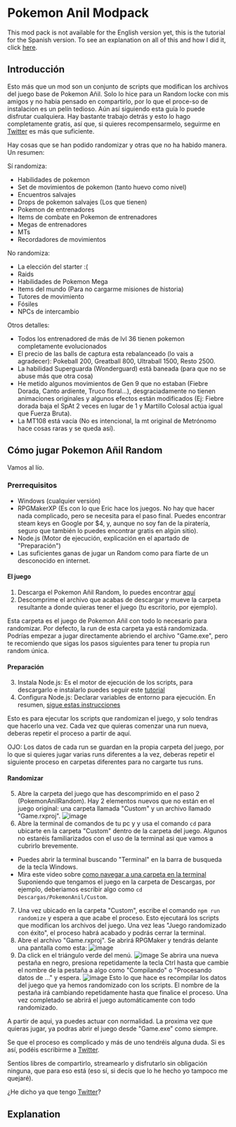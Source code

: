 # Pokemon Anil Modpack

This mod pack is not available for the English version yet, this is the tutorial for the Spanish version. To see an explanation on all of this and how I did it, click [here](/Explanation).

## Introducción
Esto más que un mod son un conjunto de scripts que modifican los archivos del juego base de Pokemon Añil. Solo lo hice para un Random locke con mis amigos y no habia pensado en compartirlo, por lo que el proce-so de instalacion es un pelín tedioso. Aún así siguiendo esta guía lo puede disfrutar cualquiera. Hay bastante trabajo detrás y esto lo hago completamente gratis, así que, si quieres recompensarmelo, seguirme en [Twitter](https://twitter.com/JoelMustDeploy) es más que suficiente.

Hay cosas que se han podido randomizar y otras que no ha habido manera. Un resumen:

Sí randomiza:
- Habilidades de pokemon
- Set de movimientos de pokemon (tanto huevo como nivel)
- Encuentros salvajes
- Drops de pokemon salvajes (Los que tienen)
- Pokemon de entrenadores
- Items de combate en Pokemon de entrenadores
- Megas de entrenadores
- MTs
- Recordadores de movimientos

No randomiza:
- La elección del starter :(
- Raids
- Habilidades de Pokemon Mega
- Items del mundo (Para no cargarme misiones de historia)
- Tutores de movimiento
- Fósiles
- NPCs de intercambio

Otros detalles:
- Todos los entrenadored de más de lvl 36 tienen pokemon completamente evolucionados
- El precio de las balls de captura esta rebalanceado (lo vais a agradecer): Pokeball 200, Greatball 800, Ultraball 1500, Resto 2500.
- La habilidad Superguarda (Wonderguard) está baneada (para que no se abuse más que otra cosa)
- He metido algunos movimientos de Gen 9 que no estaban (Fiebre Dorada, Canto ardiente, Truco floral...), desgraciadamente no tienen animaciones originales y algunos efectos están modificados (Ej: Fiebre dorada baja el SpAt 2 veces en lugar de 1 y Martillo Colosal actúa igual que Fuerza Bruta).
- La MT108 está vacía (No es intencional, la mt original de Metrónomo hace cosas raras y se queda así).

## Cómo jugar Pokemon Añil Random

Vamos al lío.

### Prerrequisitos

- Windows (cualquier versión)
- RPGMakerXP (Es con lo que Eric hace los juegos. No hay que hacer nada complicado, pero se necesita para el paso final. Puedes encontrar steam keys en Google por $4, y, aunque no soy fan de la piratería, seguro que también lo puedes encontrar gratis en algún sitio).
- Node.js (Motor de ejecución, explicación en el apartado de "Preparación")
- Las suficientes ganas de jugar un Random como para fíarte de un desconocido en internet.

#### El juego

1. Descarga el Pokemon Añil Random, lo puedes encontrar [aquí](https://www.mediafire.com/file/ou1dmclcvnnzhmv/PokemonAnilRandom.rar/file)
2. Descomprime el archivo que acabas de descargar y mueve la carpeta resultante a donde quieras tener el juego (tu escritorio, por ejemplo).

Esta carpeta es el juego de Pokemon Añil con todo lo necesario para randomizar. Por defecto, la run de esta carpeta ya está randomizada. Podrías empezar a jugar directamente abriendo el archivo "Game.exe", pero te recomiendo que sigas los pasos siguientes para tener tu propia run random única.

#### Preparación

3. Instala Node.js: Es el motor de ejecución de los scripts, para descargarlo e instalarlo puedes seguir este [tutorial](https://www.youtube.com/watch?v=0Tdjselvxq0&ab_channel=TareaCompleto)
4. Configura Node.js: Declarar variables de entorno para ejecución. En resumen, [sigue estas instrucciones](https://bertofern.wordpress.com/2019/01/08/solucion-node-js-npm-no-reconocido-como-comando-interno-o-externo/)

Esto es para ejecutar los scripts que randomizan el juego, y solo tendras que hacerlo una vez. Cada vez que quieras comenzar una run nueva, deberas repetir el proceso a partir de aquí. 

OJO: Los datos de cada run se guardan en la propia carpeta del juego, por lo que si quieres jugar varias runs diferentes a la vez, deberas repetir el siguiente proceso en carpetas diferentes para no cargarte tus runs.

#### Randomizar

5. Abre la carpeta del juego que has descomprimido en el paso 2 (PokemonAnilRandom). Hay 2 elementos nuevos que no están en el juego original: una carpeta llamada "Custom" y un archivo llamado "Game.rxproj".
![image](https://github.com/joelkm/PokemonAnilModpack/assets/109240974/ce115dfc-ab56-4208-9180-831784965595)
6. Abre la terminal de comandos de tu pc y y usa el comando `cd` para ubicarte en la carpeta "Custom" dentro de la carpeta del juego.
Algunos no estaréis familiarizados con el uso de la terminal asi que vamos a cubrirlo brevemente.
- Puedes abrir la terminal buscando "Terminal" en la barra de busqueda de la tecla Windows.
- Mira este video sobre [como navegar a una carpeta en la terminal](https://www.youtube.com/watch?v=OEhp7WJJKzs&ab_channel=YoAndroide) Suponiendo que tengamos el juego en la carpeta de Descargas, por ejemplo, deberiamos escribir algo como `cd Descargas/PokemonAnil/Custom`.
7. Una vez ubicado en la carpeta "Custom", escribe el comando
`npm run randomize`
y espera a que acabe el proceso. Esto ejecutará los scripts que modifican los archivos del juego. Una vez leas "Juego randomizado con éxito", el proceso habrá acabado y podrás cerrar la terminal.
8. Abre el archivo "Game.rxproj". Se abrirá RPGMaker y tendrás delante una pantalla como esta:
![image](https://github.com/joelkm/PokemonAnilModpack/assets/109240974/a3fff0d9-ccd4-42bd-86a5-e6fddde2577b)
9. Da click en el triángulo verde del menú.
![image](https://github.com/joelkm/PokemonAnilModpack/assets/109240974/b3d0d0be-ec3e-4b79-a300-74da60add3be)
Se abrira una nueva pestaña en negro, presiona repetidamente la tecla Ctrl hasta que cambie el nombre de la pestaña a algo como "Compilando" o "Procesando datos de ..." y espera.
![image](https://github.com/joelkm/PokemonAnilModpack/assets/109240974/0cd9a957-7495-40ea-b24c-ebeef90996af)
Esto lo que hace es recompilar los datos del juego que ya hemos randomizado con los scripts.
El nombre de la pestaña irá cambiando repetidamente hasta que finalice el proceso. Una vez completado se abrirá el juego automáticamente con todo randomizado.

A partir de aqui, ya puedes actuar con normalidad. La proxima vez que quieras jugar, ya podras abrir el juego desde "Game.exe" como siempre.

Se que el proceso es complicado y más de uno tendréis alguna duda. Si es así, podéis escribirme a [Twitter](https://twitter.com/JoelMustDeploy).

Sentíos libres de compartirlo, streamearlo y disfrutarlo sin obligación ninguna, que para eso está (eso sí, si decís que lo he hecho yo tampoco me quejaré).

¿He dicho ya que tengo [Twitter](https://twitter.com/JoelMustDeploy)?

## Explanation
